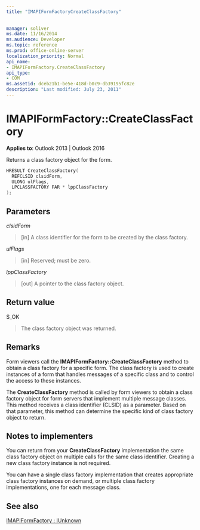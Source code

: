 ```yaml
---
title: "IMAPIFormFactoryCreateClassFactory"
 
 
manager: soliver
ms.date: 11/16/2014
ms.audience: Developer
ms.topic: reference
ms.prod: office-online-server
localization_priority: Normal
api_name:
- IMAPIFormFactory.CreateClassFactory
api_type:
- COM
ms.assetid: dceb21b1-be5e-418d-b0c9-db39195fc82e
description: "Last modified: July 23, 2011"
---
```


# IMAPIFormFactory::CreateClassFactory

  
  
**Applies to**: Outlook 2013 | Outlook 2016 
  
Returns a class factory object for the form.
  
```cpp
HRESULT CreateClassFactory(
  REFCLSID clsidForm,
  ULONG ulFlags,
  LPCLASSFACTORY FAR * lppClassFactory
);
```

## Parameters

 _clsidForm_
  
> [in] A class identifier for the form to be created by the class factory.
    
 _ulFlags_
  
> [in] Reserved; must be zero.
    
 _lppClassFactory_
  
> [out] A pointer to the class factory object.
    
## Return value

S_OK 
  
> The class factory object was returned.
    
## Remarks

Form viewers call the **IMAPIFormFactory::CreateClassFactory** method to obtain a class factory for a specific form. The class factory is used to create instances of a form that handles messages of a specific class and to control the access to these instances. 
  
The **CreateClassFactory** method is called by form viewers to obtain a class factory object for form servers that implement multiple message classes. This method receives a class identifier (CLSID) as a parameter. Based on that parameter, this method can determine the specific kind of class factory object to return. 
  
## Notes to implementers

You can return from your **CreateClassFactory** implementation the same class factory object on multiple calls for the same class identifier. Creating a new class factory instance is not required. 
  
You can have a single class factory implementation that creates appropriate class factory instances on demand, or multiple class factory implementations, one for each message class.
  
## See also



[IMAPIFormFactory : IUnknown](imapiformfactoryiunknown.md)

